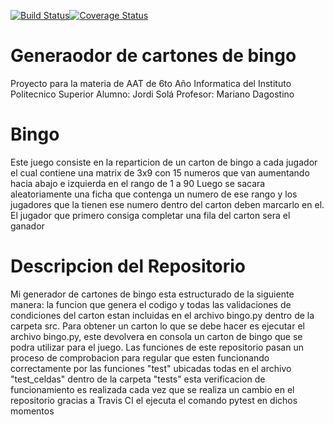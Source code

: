 [![Build Status](https://travis-ci.org/Jordis2311/Bingo.svg?branch=master)](https://travis-ci.org/Jordis2311/Bingo)[![Coverage Status](https://coveralls.io/repos/github/Jordis2311/Bingo/badge.svg)](https://coveralls.io/github/Jordis2311/Bingo)

# Generaodor de cartones de bingo
Proyecto para la materia de AAT de 6to Año Informatica del Instituto Politecnico Superior
Alumno: Jordi Solá
Profesor: Mariano Dagostino

# Bingo
Este juego consiste en la reparticion de un carton de bingo a cada jugador el cual contiene una matrix de 3x9 con 15 numeros que van aumentando hacia abajo e izquierda en el rango de 1 a 90
Luego se sacara aleatoriamente una ficha que contenga un numero de ese rango y los jugadores que la tienen ese numero dentro del carton deben marcarlo en el.
El jugador que primero consiga completar una fila del carton sera el ganador

# Descripcion del Repositorio

Mi generador de cartones de bingo esta estructurado de la siguiente manera:
la funcion que genera el codigo y todas las validaciones de condiciones del carton estan incluidas en el archivo bingo.py dentro de la carpeta src.
Para obtener un carton lo que se debe hacer es ejecutar el archivo bingo.py, este devolvera en consola un carton de bingo que se podra utilizar para el juego.
Las funciones de este repositorio pasan un proceso de comprobacion para regular que esten funcionando correctamente por las funciones "test" ubicadas todas en el archivo "test_celdas" dentro de la carpeta "tests" esta verificacion de funcionamiento es realizada cada vez que se realiza un cambio en el repositorio gracias a Travis CI el ejecuta el comando pytest en dichos momentos
